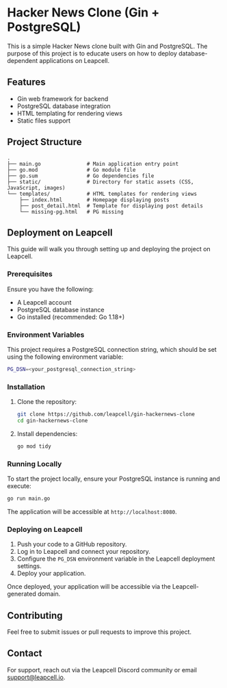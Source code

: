 # Hacker News Clone (Gin + PostgreSQL)

This is a simple Hacker News clone built with Gin and PostgreSQL. The purpose of this project is to educate users on how to deploy database-dependent applications on Leapcell.

## Features

- Gin web framework for backend
- PostgreSQL database integration
- HTML templating for rendering views
- Static files support

## Project Structure

```
.
├── main.go               # Main application entry point
├── go.mod                # Go module file
├── go.sum                # Go dependencies file
├── static/               # Directory for static assets (CSS, JavaScript, images)
└── templates/            # HTML templates for rendering views
    ├── index.html        # Homepage displaying posts
    ├── post_detail.html  # Template for displaying post details
    └── missing-pg.html   # PG missing
```

## Deployment on Leapcell

This guide will walk you through setting up and deploying the project on Leapcell.

### Prerequisites

Ensure you have the following:

- A Leapcell account
- PostgreSQL database instance
- Go installed (recommended: Go 1.18+)

### Environment Variables

This project requires a PostgreSQL connection string, which should be set using the following environment variable:

```bash
PG_DSN=<your_postgresql_connection_string>
```

### Installation

1. Clone the repository:
   ```bash
   git clone https://github.com/leapcell/gin-hackernews-clone
   cd gin-hackernews-clone
   ```
2. Install dependencies:
   ```bash
   go mod tidy
   ```

### Running Locally

To start the project locally, ensure your PostgreSQL instance is running and execute:

```bash
go run main.go
```

The application will be accessible at `http://localhost:8080`.

### Deploying on Leapcell

1. Push your code to a GitHub repository.
2. Log in to Leapcell and connect your repository.
3. Configure the `PG_DSN` environment variable in the Leapcell deployment settings.
4. Deploy your application.

Once deployed, your application will be accessible via the Leapcell-generated domain.

## Contributing

Feel free to submit issues or pull requests to improve this project.

## Contact

For support, reach out via the Leapcell Discord community or email support@leapcell.io.
